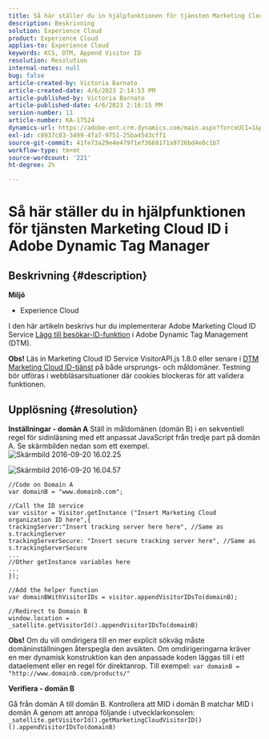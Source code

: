 ```yaml
---
title: Så här ställer du in hjälpfunktionen för tjänsten Marketing Cloud ID i Adobe Dynamic Tag Manager
description: Beskrivning
solution: Experience Cloud
product: Experience Cloud
applies-to: Experience Cloud
keywords: KCS, DTM, Append Visitor ID
resolution: Resolution
internal-notes: null
bug: false
article-created-by: Victoria Barnato
article-created-date: 4/6/2023 2:14:53 PM
article-published-by: Victoria Barnato
article-published-date: 4/6/2023 2:16:15 PM
version-number: 11
article-number: KA-17524
dynamics-url: https://adobe-ent.crm.dynamics.com/main.aspx?forceUCI=1&pagetype=entityrecord&etn=knowledgearticle&id=7db5c361-85d4-ed11-a7c7-6045bd006295
exl-id: c8937c83-3499-4fa7-9751-25ba4543cff1
source-git-commit: 41fe73a29e4e479f1ef3668171a9726bd4e8c1b7
workflow-type: tm+mt
source-wordcount: '221'
ht-degree: 2%

---
```


# Så här ställer du in hjälpfunktionen för tjänsten Marketing Cloud ID i Adobe Dynamic Tag Manager

## Beskrivning {#description}

<b>Miljö</b>
- Experience Cloud


I den här artikeln beskrivs hur du implementerar Adobe Marketing Cloud ID Service [Lägg till besökar-ID-funktion](https://experienceleague.adobe.com/docs/id-service/using/id-service-api/methods/appendvisitorid.html) i Adobe Dynamic Tag Management (DTM).

<b>Obs!</b> Läs in Marketing Cloud ID Service VisitorAPI.js 1.8.0 eller senare i [DTM Marketing Cloud ID-tjänst](https://experienceleague.adobe.com/docs/id-service/using/id-service-api/methods/getmcvid.html) på både ursprungs- och måldomäner. Testning bör utföras i webbläsarsituationer där cookies blockeras för att validera funktionen.


## Upplösning {#resolution}

<b>Inställningar - domän A</b>
Ställ in måldomänen (domän B) i en sekventiell regel för sidinläsning med ett anpassat JavaScript från tredje part på domän A. Se skärmbilden nedan som ett exempel.
![Skärmbild 2016-09-20 16.02.25](https://helpx.adobe.com/content/dam/help/en/dtm/kb/how-to-set-marketing-cloud-id-service-helper-function-in-adobe-d/jcr%3acontent/main-pars/image/Screenshot%202016-09-20%2016.02.25.png "Skärmbild 2016-09-20 16.02.25")

![Skärmbild 2016-09-20 16.04.57](https://helpx.adobe.com/content/dam/help/en/dtm/kb/how-to-set-marketing-cloud-id-service-helper-function-in-adobe-d/jcr%3acontent/main-pars/image_1393293752/Screenshot%202016-09-20%2016.04.57.png "Skärmbild 2016-09-20 16.04.57")

```clike
//Code on Domain A
var domainB = "www.domainb.com";
 
//Call the ID service
var visitor = Visitor.getInstance ("Insert Marketing Cloud organization ID here",{
trackingServer:"Insert tracking server here here", //Same as s.trackingServer
trackingServerSecure: "Insert secure tracking server here", //Same as s.trackingServerSecure
...
//Other getInstance variables here
...
});
 
//Add the helper function
var domainBWithVisitorIDs = visitor.appendVisitorIDsTo(domainB);
 
//Redirect to Domain B
window.location = _satellite.getVisitorId().appendVisitorIDsTo(domainB)
```


<b>Obs!</b> Om du vill omdirigera till en mer explicit sökväg måste domäninställningen återspegla den avsikten. Om omdirigeringarna kräver en mer dynamisk konstruktion kan den anpassade koden läggas till i ett dataelement eller en regel för direktanrop. Till exempel: `var domainB = "http://www.domainb.com/products/"`


<b>Verifiera - domän B</b>


Gå från domän A till domän B. Kontrollera att MID i domän B matchar MID i domän A genom att anropa följande i utvecklarkonsolen:  `_satellite.getVisitorId().getMarketingCloudVisitorID()().appendVisitorIDsTo(domainB)`
